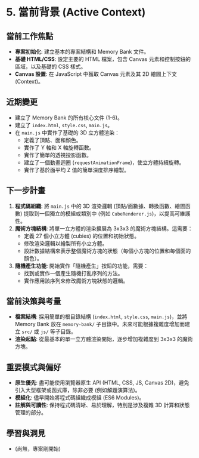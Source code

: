 # 5. 當前背景 (Active Context)

## 當前工作焦點

*   **專案初始化**: 建立基本的專案結構和 Memory Bank 文件。
*   **基礎 HTML/CSS**: 設定主要的 HTML 檔案，包含 Canvas 元素和控制按鈕的區域，以及基礎的 CSS 樣式。
*   **Canvas 設置**: 在 JavaScript 中獲取 Canvas 元素及其 2D 繪圖上下文 (Context)。

## 近期變更

*   建立了 Memory Bank 的所有核心文件 (1-6)。
*   建立了 `index.html`, `style.css`, `main.js`。
*   在 `main.js` 中實作了基礎的 3D 立方體渲染：
    *   定義了頂點、面和顏色。
    *   實作了 Y 軸和 X 軸旋轉函數。
    *   實作了簡單的透視投影函數。
    *   建立了一個動畫迴圈 (`requestAnimationFrame`)，使立方體持續旋轉。
    *   實作了基於面平均 Z 值的簡單深度排序繪製。

## 下一步計畫

1.  **程式碼組織**: 將 `main.js` 中的 3D 渲染邏輯 (頂點/面數據、轉換函數、繪圖函數) 提取到一個獨立的模組或類別中 (例如 `CubeRenderer.js`)，以提高可維護性。
2.  **魔術方塊結構**: 將單一立方體的渲染擴展為 3x3x3 的魔術方塊結構。這需要：
    *   定義 27 個小立方體 (cubies) 的位置和初始狀態。
    *   修改渲染邏輯以繪製所有小立方體。
    *   設計數據結構來表示整個魔術方塊的狀態（每個小方塊的位置和每個面的顏色）。
3.  **隨機產生功能**: 開始實作「隨機產生」按鈕的功能，需要：
    *   找到或實作一個產生隨機打亂序列的方法。
    *   實作應用該序列來修改魔術方塊狀態的邏輯。

## 當前決策與考量

*   **檔案結構**: 採用簡單的根目錄結構 (`index.html`, `style.css`, `main.js`)，並將 Memory Bank 放在 `memory-bank/` 子目錄中。未來可能根據複雜度增加而建立 `src/` 或 `js/` 等子目錄。
*   **渲染起點**: 從最基本的單一立方體渲染開始，逐步增加複雜度到 3x3x3 的魔術方塊。

## 重要模式與偏好

*   **原生優先**: 盡可能使用瀏覽器原生 API (HTML, CSS, JS, Canvas 2D)，避免引入大型框架或函式庫，除非必要 (例如解題演算法)。
*   **模組化**: 儘早開始將程式碼組織成模組 (ES6 Modules)。
*   **註解與可讀性**: 保持程式碼清晰、易於理解，特別是涉及複雜 3D 計算和狀態管理的部分。

## 學習與洞見

*   (尚無，專案剛開始)
